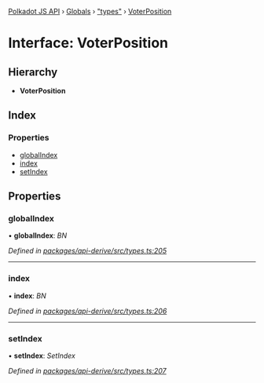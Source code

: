 [Polkadot JS API](../README.md) › [Globals](../globals.md) › ["types"](../modules/_types_.md) › [VoterPosition](_types_.voterposition.md)

# Interface: VoterPosition

## Hierarchy

* **VoterPosition**

## Index

### Properties

* [globalIndex](_types_.voterposition.md#globalindex)
* [index](_types_.voterposition.md#index)
* [setIndex](_types_.voterposition.md#setindex)

## Properties

###  globalIndex

• **globalIndex**: *BN*

*Defined in [packages/api-derive/src/types.ts:205](https://github.com/polkadot-js/api/blob/774f41e6db/packages/api-derive/src/types.ts#L205)*

___

###  index

• **index**: *BN*

*Defined in [packages/api-derive/src/types.ts:206](https://github.com/polkadot-js/api/blob/774f41e6db/packages/api-derive/src/types.ts#L206)*

___

###  setIndex

• **setIndex**: *SetIndex*

*Defined in [packages/api-derive/src/types.ts:207](https://github.com/polkadot-js/api/blob/774f41e6db/packages/api-derive/src/types.ts#L207)*
